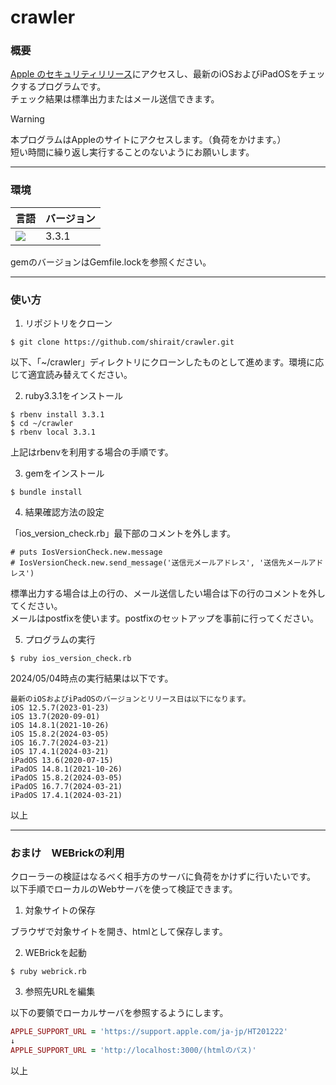 # crawler

### 概要

[Apple のセキュリティリリース](https://support.apple.com/ja-jp/HT201222)にアクセスし、最新のiOSおよびiPadOSをチェックするプログラムです。  
チェック結果は標準出力またはメール送信できます。

> [!WARNING]
>本プログラムはAppleのサイトにアクセスします。（負荷をかけます。）  
>短い時間に繰り返し実行することのないようにお願いします。

---

### 環境

|言語|バージョン|
|---|---|
|<img src="https://camo.qiitausercontent.com/815b4bd43d5e5ba0bf116da6f5c2996abfa724d6/68747470733a2f2f696d672e736869656c64732e696f2f62616467652f2d527562792d4343333432442e7376673f6c6f676f3d72756279267374796c653d666f722d7468652d6261646765">|3.3.1|

gemのバージョンはGemfile.lockを参照ください。  

---

### 使い方

1. リポジトリをクローン
```
$ git clone https://github.com/shirait/crawler.git
```
以下、「~/crawler」ディレクトリにクローンしたものとして進めます。環境に応じて適宜読み替えてください。

2. ruby3.3.1をインストール
```
$ rbenv install 3.3.1
$ cd ~/crawler
$ rbenv local 3.3.1
```
上記はrbenvを利用する場合の手順です。

3. gemをインストール
```
$ bundle install
```

4. 結果確認方法の設定

「ios_version_check.rb」最下部のコメントを外します。  
```
# puts IosVersionCheck.new.message
# IosVersionCheck.new.send_message('送信元メールアドレス', '送信先メールアドレス')
```
標準出力する場合は上の行の、メール送信したい場合は下の行のコメントを外してください。  
メールはpostfixを使います。postfixのセットアップを事前に行ってください。

5. プログラムの実行
```
$ ruby ios_version_check.rb
```

2024/05/04時点の実行結果は以下です。
```
最新のiOSおよびiPadOSのバージョンとリリース日は以下になります。
iOS 12.5.7(2023-01-23)
iOS 13.7(2020-09-01)
iOS 14.8.1(2021-10-26)
iOS 15.8.2(2024-03-05)
iOS 16.7.7(2024-03-21)
iOS 17.4.1(2024-03-21)
iPadOS 13.6(2020-07-15)
iPadOS 14.8.1(2021-10-26)
iPadOS 15.8.2(2024-03-05)
iPadOS 16.7.7(2024-03-21)
iPadOS 17.4.1(2024-03-21)
```

以上

---

### おまけ　WEBrickの利用

クローラーの検証はなるべく相手方のサーバに負荷をかけずに行いたいです。  
以下手順でローカルのWebサーバを使って検証できます。

1. 対象サイトの保存

ブラウザで対象サイトを開き、htmlとして保存します。

2. WEBrickを起動
```
$ ruby webrick.rb
```

3. 参照先URLを編集

以下の要領でローカルサーバを参照するようにします。
```ios_version_check.rb
APPLE_SUPPORT_URL = 'https://support.apple.com/ja-jp/HT201222'
↓
APPLE_SUPPORT_URL = 'http://localhost:3000/(htmlのパス)'
```

以上
